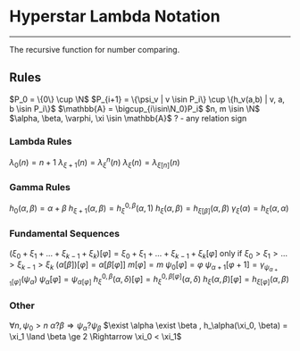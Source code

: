 # Hyperstar Lambda Notation
--------------------

The recursive function for number comparing.

## Rules

$P_0 = \{0\} \cup \N$
$P_{i+1} = \{\psi_v | v \isin P_i\} \cup \{h_v(a,b) | v, a, b \isin P_i\}$
$\mathbb{A} = \bigcup_{i\isin\N_0}P_i$
$n, m \isin \N$
$\alpha, \beta, \varphi, \xi \isin \mathbb{A}$
? - any relation sign

### Lambda Rules

$\lambda_0(n)=n+1$
$\lambda_{\xi+1}(n)=\lambda^n_\xi(n)$
$\lambda_\xi(n)=\lambda_{\xi[n]}(n)$

### Gamma Rules

$h_{0}(\alpha, \beta)=\alpha+\beta$
$h_{\xi+1}(\alpha, \beta)=h^{0,\beta}_\xi(\alpha, 1)$
$h_{\xi}(\alpha, \beta)=h_{\xi[\beta]}(\alpha, \beta)$
$\gamma_\xi(\alpha)=h_{\xi}(\alpha, \alpha)$

### Fundamental Sequences

$(\xi_0+\xi_1+\dots+\xi_{k-1}+\xi_{k})[\varphi]=\xi_0+\xi_1+\dots+\xi_{k-1}+\xi_{k}[\varphi]$ only if $\xi_0\gt\xi_1\gt\dots\gt\xi_{k-1}\gt\xi_{k}$
$(\alpha[\beta])[\varphi]=\alpha[\beta[\varphi]]$
$m[\varphi]=m$
$\psi_0[\varphi]=\varphi$
$\psi_{\alpha+1}[\varphi+1]=\gamma_{\psi_{\alpha+1}[\varphi]}(\psi_{\alpha})$
$\psi_{\alpha}[\varphi]=\psi_{\alpha[\varphi]}$
$h^{0,\beta}_\xi(\alpha, \delta)[\varphi]=h^{0,\beta[\varphi]}_\xi(\alpha, \delta)$
$h_{\xi}(\alpha, \beta)[\varphi]=h_{\xi[\varphi]}(\alpha, \beta)$

### Other

$\forall n , \psi_0>n$
$\alpha ? \beta \Rightarrow \psi_\alpha?\psi_\beta$
$\exist \alpha \exist \beta , h_\alpha(\xi_0, \beta) = \xi_1 \land \beta \ge 2 \Rightarrow \xi_0 < \xi_1$